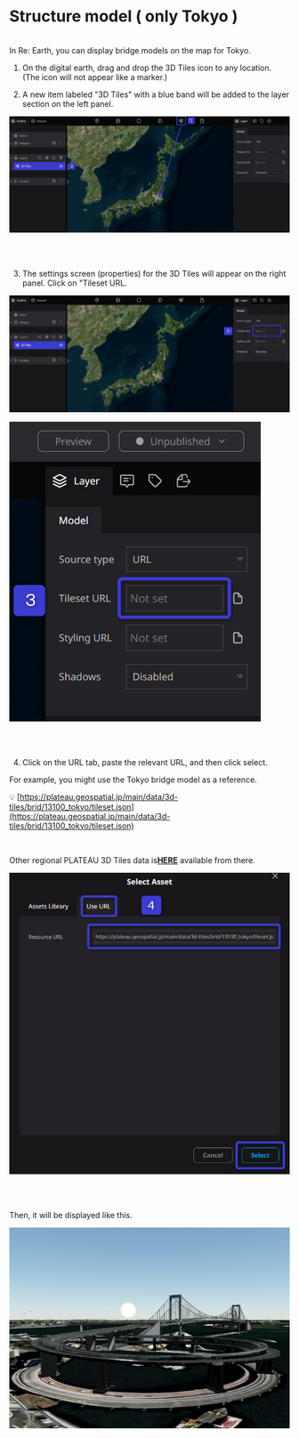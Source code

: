 # Structure model ( only Tokyo )

<br>
In Re: Earth, you can display bridge models on the map for Tokyo.

1. On the digital earth, drag and drop the 3D Tiles icon to any location.
   (The icon will not appear like a marker.)

2. A new item labeled "3D Tiles" with a blue band will be added to the layer section on the left panel.
   

![2024-06-23_11h43_27.png](Structure%20model%20(%20only%20Tokyo%20)%203c3537550f4f43818de3a58c03041683/2024-06-23_11h43_27.png)

<br>
<br>

3. The settings screen (properties) for the 3D Tiles will appear on the right panel. Click on "Tileset URL.
   
![2024-06-23_11h44_13.png](Structure%20model%20(%20only%20Tokyo%20)%203c3537550f4f43818de3a58c03041683/2024-06-23_11h44_13.png)

![2024-06-23_12h49_38.png](Structure%20model%20(%20only%20Tokyo%20)%203c3537550f4f43818de3a58c03041683/2024-06-23_12h49_38.png)

<br>
<br>

4. Click on the URL tab, paste the relevant URL, and then click select.

For example, you might use the Tokyo bridge model as a reference.


💡 [https://plateau.geospatial.jp/main/data/3d-tiles/brid/13100_tokyo/tileset.json](https://plateau.geospatial.jp/main/data/3d-tiles/brid/13100_tokyo/tileset.json)

<br>

Other regional PLATEAU 3D Tiles data is[**HERE**](https://github.com/Project-PLATEAU/plateau-streaming-tutorial/blob/main/3d-tiles/plateau-3dtiles-streaming.md) available from there.

![2024-07-01_23h36_53.png](Structure%20model%20(%20only%20Tokyo%20)%203c3537550f4f43818de3a58c03041683/2024-07-01_23h36_53.png)

<br>
<br>

Then, it will be displayed like this.

![Untitled (2).png](Structure%20model%20(%20only%20Tokyo%20)%203c3537550f4f43818de3a58c03041683/Untitled_(2).png)
